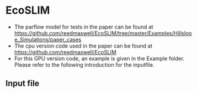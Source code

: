 # EcoSLIM

* The parflow model for tests in the paper can be found at https://github.com/reedmaxwell/EcoSLIM/tree/master/Examples/Hillslope_Simulations/paper_cases  
* The cpu version code used in the paper can be found at https://github.com/reedmaxwell/EcoSLIM  
* For this GPU version code, an example is given in the Example folder. Please refer to the following introduction for the inputfile.  

## Input file


